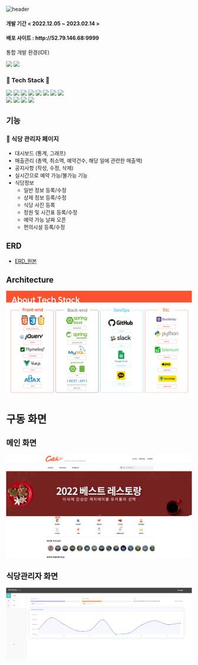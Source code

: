 ![header](https://capsule-render.vercel.app/api?type=waving&color=auto&height=300&section=header&text=CatchTable&fontSize=90&animation=fadeIn&fontAlignY=38&desc=ResAdmin&descAlignY=51&descAlign=62)


<h4> 개발 기간 < 2022.12.05 ~ 2023.02.14 > </h4>
<h4> 배포 사이트 : http://52.79.146.68:9999</h4>
	
통합 개발 환경(IDE)
<div align="LEFT">
	<img src="https://img.shields.io/badge/IntelliJIDEA-000000?style=flat&logo=INTELLIJIDEA&logoColor=white" />
	<img src="https://img.shields.io/badge/Visual Studio Code-007ACC?style=flat&logo=Visual Studio Code&logoColor=white" />
</div>

<div align="LEFT">
	<h3> 🌈 Tech Stack 🌈 </h3>
	<img src="https://img.shields.io/badge/Java-007396?style=flat&logo=Java&logoColor=white" />
	<img src="https://img.shields.io/badge/HTML5-E34F26?style=flat&logo=HTML5&logoColor=white" />
	<img src="https://img.shields.io/badge/CSS3-1572B6?style=flat&logo=CSS3&logoColor=white" />
	<img src="https://img.shields.io/badge/JavaScript-lightgrey?style=flat&logo=JavaScript&logoColor=#F7DF1E" />
	<img src="https://img.shields.io/badge/jQuery-blueviolet?style=flat&logo=jQuery&logoColor=#0769AD" />
	<img src="https://img.shields.io/badge/Thymeleaf-green?style=flat&logo=Thymeleaf&logoColor=#005F0F" />
	<img src="https://img.shields.io/badge/Vue.js-yellowgreen?style=flat&logo=Vue.js&logoColor=#4FC08D" />
	<img src="https://img.shields.io/badge/ajax-007396?style=flat&logo=ajax&logoColor=white" />
	<br>
	<img src="https://img.shields.io/badge/Spring Boot-yellow?style=flat&logo=Spring Boot&logoColor=#6DB33F" />
	<img src="https://img.shields.io/badge/MySQL-9cf?style=flat&logo=MySQL&logoColor=#4479A1" />
  	<img src="https://img.shields.io/badge/JPA_Hibernate -59666C?style=flat&logo=Hibernate&logoColor=white" />
	<img src="https://img.shields.io/badge/KakaoAPI -FFCD00?style=flat&logo=Kakao&logoColor=brown" />	
</div>

## 기능

### 👤 식당 관리자 페이지
- 대시보드 (통계, 그래프)
- 매출관리 (총액, 취소액, 예약건수, 해당 일에 관련한 매출액)
- 공지사항 (작성, 수정, 삭제)
- 실시간으로 예약 가능/불가능 기능
- 식당정보 
	- 일반 정보 등록/수정
	- 상제 정보 등록/수정
	- 식당 사진 등록
	- 정원 및 시간표 등록/수정
	- 예약 가능 날짜 오픈
	- 편의시설 등록/수정

## ERD
* [ERD_원본](https://github.com/ghdwhd0302/catchMind/blob/main/src/main/resources/static/images/erd11.png?raw=true)
	
## Architecture
![image](https://github.com/ghdwhd0302/catchMind/blob/main/src/main/resources/static/images/tech.png?raw=true)	

# 구동 화면
## 메인 화면
![image](https://github.com/ghdwhd0302/catchMind/blob/main/src/main/resources/static/images/index.png?raw=true)

## 식당관리자 화면
![image](https://github.com/ghdwhd0302/catchMind/blob/main/src/main/resources/static/images/shopadmin.png?raw=true)

